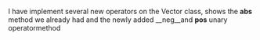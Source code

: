 I have implement several new operators on the Vector class, shows the __abs__ method we already had and the newly added __neg__and __pos__ unary operatormethod
